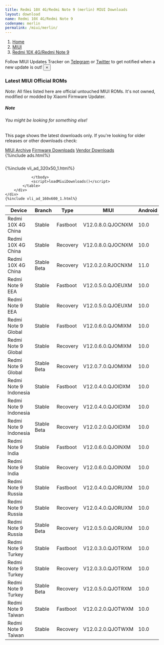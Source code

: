```yaml
---
title: Redmi 10X 4G/Redmi Note 9 (merlin) MIUI Downloads
layout: download
name: Redmi 10X 4G/Redmi Note 9
codename: merlin
permalink: /miui/merlin/
---
```

<nav aria-label="breadcrumb">
    <ol class="breadcrumb">
        <li class="breadcrumb-item"><a href="/">Home</a></li>
        <li class="breadcrumb-item"><a href="/miui/">MIUI</a></li>
        <li class="breadcrumb-item active" aria-current="page"><a href="/miui/merlin/">Redmi 10X 4G/Redmi Note 9</a></li>
    </ol>
</nav>
<div class="alert alert-primary alert-dismissible fade show" role="alert">
    Follow MIUI Updates Tracker on <a href="https://t.me/MIUIUpdatesTracker" class="alert-link">Telegram</a>
     or <a href="https://twitter.com/MiFwUpdater" class="alert-link">Twitter</a> to get notified when a new update is out!
    <button type="button" class="close" data-dismiss="alert" aria-label="Close">
        <span aria-hidden="true">&times;</span>
    </button>
</div>

### Latest MIUI Official ROMs
*Note*: All files listed here are official untouched MIUI ROMs. It's not owned, modified or modded by Xiaomi Firmware Updater.
<div class="card">
  <div class="card-body">
    <h5 class="card-title">Note</h5>
    <h6 class="card-subtitle mb-2 text-muted">You might be looking for something else!</h6>
    <p class="card-text">This page shows the latest downloads only.
     If you're looking for older releases or other downloads check:</p>
    <a href="/archive/miui/merlin/" class="card-link">MIUI Archive</a>
    <a href="/firmware/merlin/" class="card-link">Firmware Downloads</a>
    <a href="/vendor/merlin/" class="card-link">Vendor Downloads</a>
  </div>
</div>
{%include ads.html%}
<div class="row justify-content-center">
    <div class="col-10">
        <div class="table-responsive-md" style="margin-top: 25px;">
            {%include vli_ad_320x50_1.html%}
            <table id="miui" class="display dt-responsive nowrap compact table table-striped table-hover table-sm">
                <thead class="thead-dark">
                    <tr>
                        <th data-ref="device">Device</th>
                        <th data-ref="branch">Branch</th>
                        <th data-ref="type">Type</th>
                        <th data-ref="miui">MIUI</th>
                        <th data-ref="android">Android</th>
                        <th data-ref="size">Size</th>
                        <th data-ref="size">Date</th>
                        <th data-ref="link">Link</th>
                    </tr>
                </thead>
                <tbody>
                <tr><td>Redmi 10X 4G China</td><td>Stable</td><td>Fastboot</td><td>V12.0.8.0.QJOCNXM</td><td>10.0</td><td>3.3 GB</td><td>2021-01-06</td><td><a href="/miui/merlin/stable/V12.0.8.0.QJOCNXM/">Download</a></td></tr>
<tr><td>Redmi 10X 4G China</td><td>Stable</td><td>Recovery</td><td>V12.0.8.0.QJOCNXM</td><td>10.0</td><td>2.4 GB</td><td>2021-01-13</td><td><a href="/miui/merlin/stable/V12.0.8.0.QJOCNXM/">Download</a></td></tr>
<tr><td>Redmi 10X 4G China</td><td>Stable Beta</td><td>Recovery</td><td>V12.0.2.0.RJOCNXM</td><td>11.0</td><td>2.6 GB</td><td>2021-02-18</td><td><a href="/miui/merlin/stable beta/V12.0.2.0.RJOCNXM/">Download</a></td></tr>
<tr><td>Redmi Note 9 EEA</td><td>Stable</td><td>Fastboot</td><td>V12.0.5.0.QJOEUXM</td><td>10.0</td><td>4.0 GB</td><td>2020-12-12</td><td><a href="/miui/merlin/stable/V12.0.5.0.QJOEUXM/">Download</a></td></tr>
<tr><td>Redmi Note 9 EEA</td><td>Stable</td><td>Recovery</td><td>V12.0.5.0.QJOEUXM</td><td>10.0</td><td>2.0 GB</td><td>2020-12-18</td><td><a href="/miui/merlin/stable/V12.0.5.0.QJOEUXM/">Download</a></td></tr>
<tr><td>Redmi Note 9 Global</td><td>Stable</td><td>Fastboot</td><td>V12.0.6.0.QJOMIXM</td><td>10.0</td><td>3.9 GB</td><td>2020-12-18</td><td><a href="/miui/merlin/stable/V12.0.6.0.QJOMIXM/">Download</a></td></tr>
<tr><td>Redmi Note 9 Global</td><td>Stable</td><td>Recovery</td><td>V12.0.6.0.QJOMIXM</td><td>10.0</td><td>2.0 GB</td><td>2020-12-24</td><td><a href="/miui/merlin/stable/V12.0.6.0.QJOMIXM/">Download</a></td></tr>
<tr><td>Redmi Note 9 Global</td><td>Stable Beta</td><td>Recovery</td><td>V12.0.7.0.QJOMIXM</td><td>10.0</td><td>2.0 GB</td><td>2021-02-28</td><td><a href="/miui/merlin/stable beta/V12.0.7.0.QJOMIXM/">Download</a></td></tr>
<tr><td>Redmi Note 9 Indonesia</td><td>Stable</td><td>Fastboot</td><td>V12.0.4.0.QJOIDXM</td><td>10.0</td><td>3.8 GB</td><td>2020-12-24</td><td><a href="/miui/merlin/stable/V12.0.4.0.QJOIDXM/">Download</a></td></tr>
<tr><td>Redmi Note 9 Indonesia</td><td>Stable</td><td>Recovery</td><td>V12.0.4.0.QJOIDXM</td><td>10.0</td><td>2.0 GB</td><td>2020-12-31</td><td><a href="/miui/merlin/stable/V12.0.4.0.QJOIDXM/">Download</a></td></tr>
<tr><td>Redmi Note 9 Indonesia</td><td>Stable Beta</td><td>Recovery</td><td>V12.0.2.0.QJOIDXM</td><td>10.0</td><td>2.0 GB</td><td>2020-11-05</td><td><a href="/miui/merlin/stable beta/V12.0.2.0.QJOIDXM/">Download</a></td></tr>
<tr><td>Redmi Note 9 India</td><td>Stable</td><td>Fastboot</td><td>V12.0.6.0.QJOINXM</td><td>10.0</td><td>2.9 GB</td><td>2020-12-22</td><td><a href="/miui/merlin/stable/V12.0.6.0.QJOINXM/">Download</a></td></tr>
<tr><td>Redmi Note 9 India</td><td>Stable</td><td>Recovery</td><td>V12.0.6.0.QJOINXM</td><td>10.0</td><td>2.0 GB</td><td>2020-12-28</td><td><a href="/miui/merlin/stable/V12.0.6.0.QJOINXM/">Download</a></td></tr>
<tr><td>Redmi Note 9 Russia</td><td>Stable</td><td>Fastboot</td><td>V12.0.4.0.QJORUXM</td><td>10.0</td><td>3.7 GB</td><td>2020-12-24</td><td><a href="/miui/merlin/stable/V12.0.4.0.QJORUXM/">Download</a></td></tr>
<tr><td>Redmi Note 9 Russia</td><td>Stable</td><td>Recovery</td><td>V12.0.4.0.QJORUXM</td><td>10.0</td><td>2.0 GB</td><td>2020-12-31</td><td><a href="/miui/merlin/stable/V12.0.4.0.QJORUXM/">Download</a></td></tr>
<tr><td>Redmi Note 9 Russia</td><td>Stable Beta</td><td>Recovery</td><td>V12.0.5.0.QJORUXM</td><td>10.0</td><td>2.1 GB</td><td>2021-02-28</td><td><a href="/miui/merlin/stable beta/V12.0.5.0.QJORUXM/">Download</a></td></tr>
<tr><td>Redmi Note 9 Turkey</td><td>Stable</td><td>Fastboot</td><td>V12.0.3.0.QJOTRXM</td><td>10.0</td><td>3.4 GB</td><td>2020-11-14</td><td><a href="/miui/merlin/stable/V12.0.3.0.QJOTRXM/">Download</a></td></tr>
<tr><td>Redmi Note 9 Turkey</td><td>Stable</td><td>Recovery</td><td>V12.0.3.0.QJOTRXM</td><td>10.0</td><td>2.0 GB</td><td>2020-11-19</td><td><a href="/miui/merlin/stable/V12.0.3.0.QJOTRXM/">Download</a></td></tr>
<tr><td>Redmi Note 9 Turkey</td><td>Stable Beta</td><td>Recovery</td><td>V12.0.5.0.QJOTRXM</td><td>10.0</td><td>2.1 GB</td><td>2021-03-06</td><td><a href="/miui/merlin/stable beta/V12.0.5.0.QJOTRXM/">Download</a></td></tr>
<tr><td>Redmi Note 9 Taiwan</td><td>Stable</td><td>Fastboot</td><td>V12.0.2.0.QJOTWXM</td><td>10.0</td><td>3.3 GB</td><td>2020-12-26</td><td><a href="/miui/merlin/stable/V12.0.2.0.QJOTWXM/">Download</a></td></tr>
<tr><td>Redmi Note 9 Taiwan</td><td>Stable</td><td>Recovery</td><td>V12.0.2.0.QJOTWXM</td><td>10.0</td><td>2.0 GB</td><td>2020-12-31</td><td><a href="/miui/merlin/stable/V12.0.2.0.QJOTWXM/">Download</a></td></tr>

                </tbody>
                <script>loadMiuiDownloads()</script>
            </table>
        </div>
    </div>
    {%include vli_ad_160x600_1.html%}
</div>
